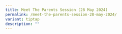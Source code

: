 ```yaml
---
title: Meet The Parents Session (28 May 2024)
permalink: /meet-the-parents-session-28-may-2024/
variant: tiptap
description: ""
---
```


